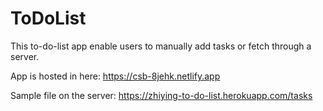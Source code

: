 # ToDoList
This to-do-list app enable users to manually add tasks or fetch through a server.

App is hosted in here: https://csb-8jehk.netlify.app



Sample file on the server: https://zhiying-to-do-list.herokuapp.com/tasks
